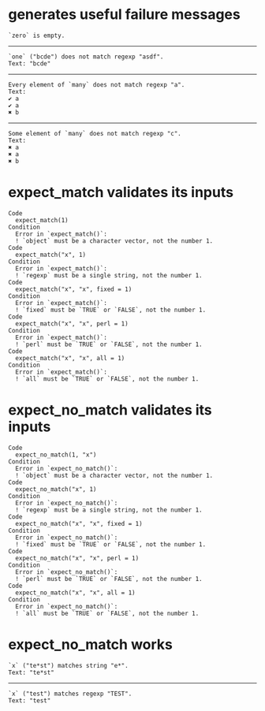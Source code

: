 # generates useful failure messages

    `zero` is empty.

---

    `one` ("bcde") does not match regexp "asdf".
    Text: "bcde"

---

    Every element of `many` does not match regexp "a".
    Text:
    ✔ a
    ✔ a
    ✖ b

---

    Some element of `many` does not match regexp "c".
    Text:
    ✖ a
    ✖ a
    ✖ b

# expect_match validates its inputs

    Code
      expect_match(1)
    Condition
      Error in `expect_match()`:
      ! `object` must be a character vector, not the number 1.
    Code
      expect_match("x", 1)
    Condition
      Error in `expect_match()`:
      ! `regexp` must be a single string, not the number 1.
    Code
      expect_match("x", "x", fixed = 1)
    Condition
      Error in `expect_match()`:
      ! `fixed` must be `TRUE` or `FALSE`, not the number 1.
    Code
      expect_match("x", "x", perl = 1)
    Condition
      Error in `expect_match()`:
      ! `perl` must be `TRUE` or `FALSE`, not the number 1.
    Code
      expect_match("x", "x", all = 1)
    Condition
      Error in `expect_match()`:
      ! `all` must be `TRUE` or `FALSE`, not the number 1.

# expect_no_match validates its inputs

    Code
      expect_no_match(1, "x")
    Condition
      Error in `expect_no_match()`:
      ! `object` must be a character vector, not the number 1.
    Code
      expect_no_match("x", 1)
    Condition
      Error in `expect_no_match()`:
      ! `regexp` must be a single string, not the number 1.
    Code
      expect_no_match("x", "x", fixed = 1)
    Condition
      Error in `expect_no_match()`:
      ! `fixed` must be `TRUE` or `FALSE`, not the number 1.
    Code
      expect_no_match("x", "x", perl = 1)
    Condition
      Error in `expect_no_match()`:
      ! `perl` must be `TRUE` or `FALSE`, not the number 1.
    Code
      expect_no_match("x", "x", all = 1)
    Condition
      Error in `expect_no_match()`:
      ! `all` must be `TRUE` or `FALSE`, not the number 1.

# expect_no_match works

    `x` ("te*st") matches string "e*".
    Text: "te*st"

---

    `x` ("test") matches regexp "TEST".
    Text: "test"

